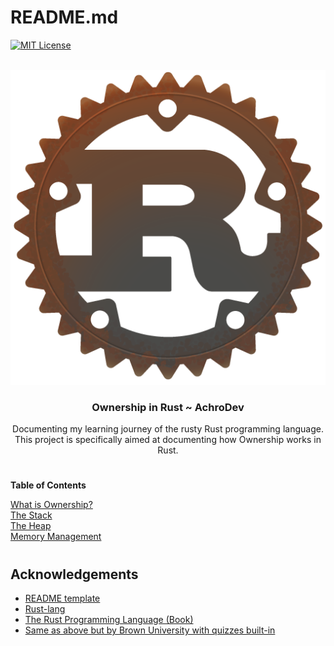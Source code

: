 <a name="readme-top"></a>
# README.md

[![MIT License][license-shield]][license-url]

<!-- PROJECT LOGO -->
<br />
<div align="center">
  <a href="https://github.com/AchroDev/rust_understanding_ownership">
    <img src ="images/rust_rusty.png" alt="Logo">
  </a>
<h3 align="center"> Ownership in Rust ~ AchroDev </h3>

  <p align="center">
    Documenting my learning journey of the rusty Rust programming language. This project is specifically aimed at documenting how Ownership works in Rust.
    <br />
  </p>
</div>


# 

**Table of Contents**

[What is Ownership?](/src/main.rs)  
[The Stack](/src/stack/stack.rs)  
[The Heap](/src/heap/heap.rs)  
[Memory Management](/src/memory_management/mem.rs)  


#

<!-- ACKNOWLEDGEMENTS -->
## Acknowledgements
* [README template](https://github.com/othneildrew/Best-README-Template)
* [Rust-lang](https://www.rust-lang.org/)
* [The Rust Programming Language (Book)](https://doc.rust-lang.org/stable/book/)
* [Same as above but by Brown University with quizzes built-in](https://rust-book.cs.brown.edu/)

<!-- MARKDOWN LINKS & IMAGES -->
<!-- https://www.markdownguide.org/basic-syntax/#reference-style-links -->
[license-shield]: https://img.shields.io/github/license/AchroDev/AchroDev.svg?style=for-the-badge
[license-url]: https://github.com/AchroDev/rust_understanding_ownership/blob/main/LICENSE.txt